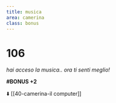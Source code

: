 ```yaml
---
title: musica
area: camerina
class: bonus
---
```

# 106
_hai acceso la musica.. ora ti senti meglio!_

**#BONUS +2**

⬇️ [[40-camerina-il computer]]

